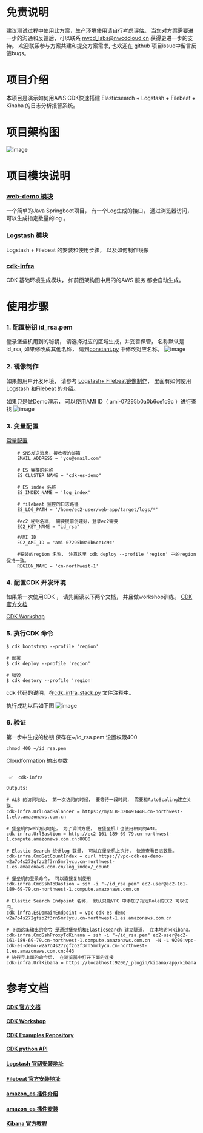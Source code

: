 
# 免责说明

建议测试过程中使用此方案，生产环境使用请自行考虑评估。
当您对方案需要进一步的沟通和反馈后，可以联系 nwcd_labs@nwcdcloud.cn 获得更进一步的支持。
欢迎联系参与方案共建和提交方案需求, 也欢迎在 github 项目issue中留言反馈bugs。



# 项目介绍

  本项目是演示如何用AWS CDK快速搭建 Elasticsearch + Logstash + Filebeat + Kinaba 的日志分析报警系统。 
  
  
# 项目架构图
  ![image](./images/001.png)
  
  
  
# 项目模块说明

### [web-demo 模块](./web-demo/)

  一个简单的Java Springboot项目， 有一个Log生成的接口， 通过浏览器访问， 可以生成指定数量的log 。 
  

### [Logstash 模块](./logstash/)

  Logstash + Filebeat 的安装和使用步骤， 以及如何制作镜像 
  

### [cdk-infra](./cdk-infra/)

  CDK 基础环境生成模块， 如前面架构图中用的的AWS 服务 都会自动生成。 
  


# 使用步骤

### 1. 配置秘钥  id_rsa.pem  
登录堡垒机用到的秘钥， 请选择对应的区域生成，并妥善保管， 名称默认是id_rsa, 如果修改成其他名称， 请到[constant.py](./cdk-infra/constant.py) 中修改对应名称。 
![image](./images/001.png)

### 2. 镜像制作

如果想用户开发环境， 请参考 [Logstash+ Filebeat镜像制作](./logstash)， 里面有如何使用Logstash 和Filebeat 的介绍。 

如果只是做Demo演示， 可以使用AMI ID（ ami-07295b0a0b6ce1c9c ）进行查找
![image](./images/003.png)


### 3. 变量配置

[常量配置](./cdk-infra/constant.py)

```shell script
    # SNS发送消息，接收者的邮箱
    EMAIL_ADDRESS = 'you@email.com'

    # ES 集群的名称
    ES_CLUSTER_NAME = "cdk-es-demo"

    # ES index 名称
    ES_INDEX_NAME = 'log_index'

    # filebeat 监控的日志路径
    ES_LOG_PATH = '/home/ec2-user/web-app/target/logs/*'

    #ec2 秘钥名称， 需要提前创建好，登录ec2需要
    EC2_KEY_NAME = "id_rsa"

    #AMI ID
    EC2_AMI_ID = 'ami-07295b0a0b6ce1c9c'

    #安装的region 名称， 注意这里 cdk deploy --profile 'region' 中的region 保持一致。 
    REGION_NAME = 'cn-northwest-1'
```


### 4. 配置CDK 开发环境

如果第一次使用CDK ， 请先阅读以下两个文档， 并且做workshop训练。 
[CDK 官方文档 ](https://docs.aws.amazon.com/cdk/latest/guide/home.html)
  
[CDK Workshop](https://cdkworkshop.com/)   

  
### 5. 执行CDK 命令

```
$ cdk bootstrap --profile 'region' 

# 部署
$ cdk deploy --profile 'region'

# 销毁
$ cdk destory --profile 'region'
```
cdk 代码的说明，在[cdk_infra_stack.py](./cdk-infra/cdk_infra/cdk_infra_stack.py) 文件注释中。 

执行成功以后如下图 
![image](./images/004.png)



### 6. 验证

第一步中生成的秘钥 保存在~/id_rsa.pem 设置权限400

```shell script
chmod 400 ~/id_rsa.pem
```

Cloudformation 输出参数
```text

 ✅  cdk-infra

Outputs:

# ALB 的访问地址， 第一次访问的时候， 要等待一段时间， 需要和AutoScaling建立关联。 
cdk-infra.UrlLoadBalancer = https://myALB-320491448.cn-northwest-1.elb.amazonaws.com.cn

# 堡垒机的web访问地址， 为了调试方便， 在堡垒机上也使用相同的AMI。 
cdk-infra.UrlBastion = http://ec2-161-189-69-79.cn-northwest-1.compute.amazonaws.com.cn:8080

# Elastic Search 统计log 数量， 可以在堡垒机上执行， 快速查看日志数量。
cdk-infra.CmdGetCountIndex = curl https://vpc-cdk-es-demo-w2a7o4s272gfzo2f3rn5mrlycu.cn-northwest-1.es.amazonaws.com.cn/log_index/_count

# 堡垒机的登录命令， 可以直接复制使用
cdk-infra.CmdSshToBastion = ssh -i "~/id_rsa.pem" ec2-user@ec2-161-189-69-79.cn-northwest-1.compute.amazonaws.com.cn

# Elastic Search Endpoint 名称， 默认只能VPC 中添加了指定Role的EC2 可以访问。 
cdk-infra.EsDomainEndpoint = vpc-cdk-es-demo-w2a7o4s272gfzo2f3rn5mrlycu.cn-northwest-1.es.amazonaws.com.cn

# 下面这条输出的命令 是通过堡垒机和Elasticsearch 建立隧道， 在本地访问kibana。 
cdk-infra.CmdSshProxyToKinana = ssh -i "~/id_rsa.pem" ec2-user@ec2-161-189-69-79.cn-northwest-1.compute.amazonaws.com.cn  -N -L 9200:vpc-cdk-es-demo-w2a7o4s272gfzo2f3rn5mrlycu.cn-northwest-1.es.amazonaws.com.cn:443
# 执行完上面的命令后， 在浏览器中打开下面的连接
cdk-infra.UrlKibana = https://localhost:9200/_plugin/kibana/app/kibana

```

  
  
# 参考文档

#### [CDK 官方文档 ](https://docs.aws.amazon.com/cdk/latest/guide/home.html)
  
#### [CDK Workshop](https://cdkworkshop.com/)
  
#### [CDK Examples Repository](https://github.com/aws-samples/aws-cdk-examples)
  
#### [CDK python API ](https://docs.aws.amazon.com/cdk/api/latest/python/index.html)

#### [Logstash 官网安装地址](https://www.elastic.co/guide/en/logstash/current/installing-logstash.html)

#### [Filebeat 官方安装地址](https://www.elastic.co/guide/en/beats/filebeat/current/filebeat-installation.html)

#### [amazon_es 插件介绍](https://github.com/awslabs/logstash-output-amazon_es)

#### [amazon_es 插件安装](https://aws.amazon.com/cn/premiumsupport/knowledge-center/cloudfront-logs-elasticsearch/)

#### [Kibana 官方教程](https://www.elastic.co/guide/en/kibana/7.1/tutorial-load-dataset.html)